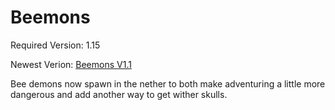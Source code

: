 # Beemons
Required Version: 1.15

Newest Verion: [Beemons V1.1](https://github.com/WaifuBeforeLaifu/Datapacks/raw/master/Beemons/Beemons%20V1.1.zip)

Bee demons now spawn in the nether to both make adventuring a little more dangerous and add another way to get wither skulls.
